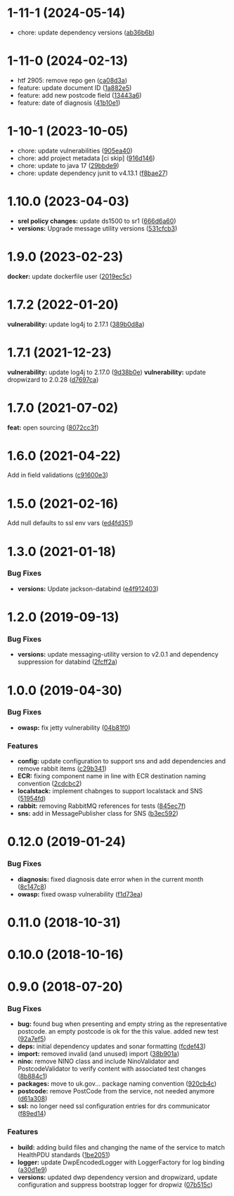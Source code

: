 <a name="1-11-1"></a>
# 1-11-1 (2024-05-14)

* chore: update dependency versions ([ab36b6b](https://gitlab.com/dwp/health/ds1500/components/ms-ds1500-controller/-/commit/ab36b6b))

<a name="1-11-0"></a>
# 1-11-0 (2024-02-13)

* htf 2905: remove repo gen ([ca08d3a](https://gitlab.com/dwp/health/ds1500/components/ms-ds1500-controller/-/commit/ca08d3a))
* feature: update document ID ([1a882e5](https://gitlab.com/dwp/health/ds1500/components/ms-ds1500-controller/-/commit/1a882e5))
* feature: add new postcode field ([13443a6](https://gitlab.com/dwp/health/ds1500/components/ms-ds1500-controller/-/commit/13443a6))
* feature: date of diagnosis ([41b10e1](https://gitlab.com/dwp/health/ds1500/components/ms-ds1500-controller/-/commit/41b10e1))

<a name="1-10-1"></a>
# 1-10-1 (2023-10-05)

* chore: update vulnerabilities ([905ea40](https://gitlab.com/dwp/health/ds1500/components/ms-ds1500-controller/-/commit/905ea40))
* chore: add project metadata [ci skip] ([916d146](https://gitlab.com/dwp/health/ds1500/components/ms-ds1500-controller/-/commit/916d146))
* chore: update to java 17 ([29bbde9](https://gitlab.com/dwp/health/ds1500/components/ms-ds1500-controller/-/commit/29bbde9))
* chore: update dependency junit to v4.13.1 ([f8bae27](https://gitlab.com/dwp/health/ds1500/components/ms-ds1500-controller/-/commit/f8bae27))

<a name="1.10.0"></a>
# 1.10.0 (2023-04-03)

* **srel policy changes:** update ds1500 to sr1 ([666d6a60](https://gitlab.com/dwp/health/ds1500/components/ms-ds1500-controller/commit/666d6a60/))
* **versions:** Upgrade message utility versions ([531cfcb3](https://gitlab.com/dwp/health/ds1500/components/ms-ds1500-controller/commit/531cfcb3/))

<a name="1.9.0"></a>
# 1.9.0 (2023-02-23)

**docker:** update dockerfile user ([2019ec5c](https://gitlab.com/dwp/health/ds1500/components/ms-ds1500-controller/commit/2019ec5c/))

<a name="1.7.2"></a>
# 1.7.2 (2022-01-20)

**vulnerability:** update log4j to 2.17.1 ([389b0d8a](https://gitlab.com/dwp/health/ds1500/components/ms-ds1500-controller/commit/389b0d8a/))


<a name="1.7.1"></a>
# 1.7.1 (2021-12-23)

**vulnerability:** update log4j to 2.17.0 ([9d38b0e](https://gitlab.com/dwp/health/ds1500/components/ms-ds1500-controller/commit/9d38b0e/))
**vulnerability:** update dropwizard to 2.0.28 ([d7697ca](https://gitlab.com/dwp/health/ds1500/components/ms-ds1500-controller/commit/d7697ca/)) 

<a name="1.7.0"></a>
# 1.7.0 (2021-07-02)

**feat:** open sourcing ([8072cc3f](https://gitlab.com/dwp/health/ds1500/components/ms-ds1500-controller/commit/8072cc3f/)) 

<a name="1.6.0"></a>
# 1.6.0 (2021-04-22)

Add in field validations ([c91600e3](https://gitlab.com/dwp/health/ds1500/components/ms-ds1500-controller/commit/c91600e3/)) 

<a name="1.5.0"></a>
# 1.5.0 (2021-02-16)

Add null defaults to ssl env vars ([ed4fd351](https://gitlab.com/dwp/health/ds1500/components/ms-ds1500-controller/commit/ed4fd351/)) 

<a name="1.3.0"></a>
# 1.3.0 (2021-01-18)

### Bug Fixes

* **versions:** Update jackson-databind ([e4f912403](https://gitlab.com/dwp/health/ds1500/components/ms-ds1500-controller/commit/e4f912403/))

<a name="1.2.0"></a>
# 1.2.0 (2019-09-13)

### Bug Fixes

* **versions:** update messaging-utility version to v2.0.1 and dependency suppression for databind ([2fcff2a](https://gitlab.com/dwp/SecureComms/ds1500-controller/commit/2fcff2a))


<a name="1.0.0"></a>
# 1.0.0 (2019-04-30)


### Bug Fixes

* **owasp:** fix jetty vulnerability ([04b81f0](https://gitlab.com/dwp/SecureComms/ds1500-controller/commit/04b81f0))


### Features

* **config:** update configuration to support sns and add dependencies and remove rabbit items ([c29b341](https://gitlab.com/dwp/SecureComms/ds1500-controller/commit/c29b341))
* **ECR:** fixing component name in line with ECR destination naming convention ([2cdcbc2](https://gitlab.com/dwp/SecureComms/ds1500-controller/commit/2cdcbc2))
* **localstack:** implement chabnges to support localstack and SNS ([51954fd](https://gitlab.com/dwp/SecureComms/ds1500-controller/commit/51954fd))
* **rabbit:** removing RabbitMQ references for tests ([845ec7f](https://gitlab.com/dwp/SecureComms/ds1500-controller/commit/845ec7f))
* **sns:** add in MessagePublisher class for SNS ([b3ec592](https://gitlab.com/dwp/SecureComms/ds1500-controller/commit/b3ec592))



<a name="0.12.0"></a>
# 0.12.0 (2019-01-24)


### Bug Fixes

* **diagnosis:** fixed diagnosis date error when in the current month ([8c147c8](https://gitlab.com/dwp/SecureComms/ds1500-controller/commit/8c147c8))
* **owasp:** fixed owasp vulnerability ([f1d73ea](https://gitlab.com/dwp/SecureComms/ds1500-controller/commit/f1d73ea))



<a name="0.11.0"></a>
# 0.11.0 (2018-10-31)



<a name="0.10.0"></a>
# 0.10.0 (2018-10-16)



<a name="0.9.0"></a>
# 0.9.0 (2018-07-20)


### Bug Fixes

* **bug:** found bug when presenting and empty string as the representative postcode.  an empty postcode is ok for the this value.  added new test ([92a7ef5](https://gitlab.com/dwp/SecureComms/ds1500-controller/commit/92a7ef5))
* **deps:** initial dependency updates and sonar formatting ([fcdef43](https://gitlab.com/dwp/SecureComms/ds1500-controller/commit/fcdef43))
* **import:** removed invalid (and unused) import ([38b901a](https://gitlab.com/dwp/SecureComms/ds1500-controller/commit/38b901a))
* **nino:** remove NINO class and include NinoValidator and PostcodeValidator to verify content with associated test changes ([8b884c1](https://gitlab.com/dwp/SecureComms/ds1500-controller/commit/8b884c1))
* **packages:** move to uk.gov... package naming convention ([920cb4c](https://gitlab.com/dwp/SecureComms/ds1500-controller/commit/920cb4c))
* **postcode:** remove PostCode from the service, not needed anymore ([d61a308](https://gitlab.com/dwp/SecureComms/ds1500-controller/commit/d61a308))
* **ssl:** no longer need ssl configuration entries for drs communicator ([f89ed14](https://gitlab.com/dwp/SecureComms/ds1500-controller/commit/f89ed14))


### Features

* **build:** adding build files and changing the name of the service to match HealthPDU standards ([1be2051](https://gitlab.com/dwp/SecureComms/ds1500-controller/commit/1be2051))
* **logger:** update DwpEncodedLogger with LoggerFactory for log binding ([a30d1e9](https://gitlab.com/dwp/SecureComms/ds1500-controller/commit/a30d1e9))
* **versions:** updated dwp dependency version and dropwizard, update configuration and suppress bootstrap logger for dropwiz ([07b515c](https://gitlab.com/dwp/SecureComms/ds1500-controller/commit/07b515c))
